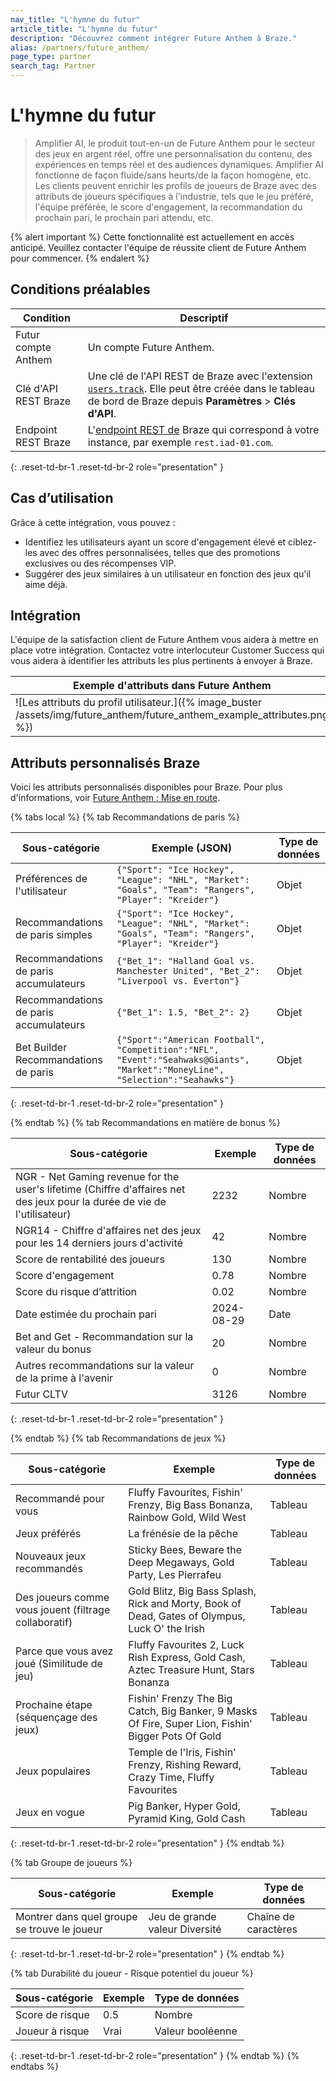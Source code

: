 ```yaml
---
nav_title: "L'hymne du futur"
article_title: "L'hymne du futur"
description: "Découvrez comment intégrer Future Anthem à Braze."
alias: /partners/future_anthem/
page_type: partner
search_tag: Partner
---
```


# L'hymne du futur

> Amplifier AI, le produit tout-en-un de Future Anthem pour le secteur des jeux en argent réel, offre une personnalisation du contenu, des expériences en temps réel et des audiences dynamiques. Amplifier AI fonctionne de façon fluide/sans heurts/de la façon homogène, etc. Les clients peuvent enrichir les profils de joueurs de Braze avec des attributs de joueurs spécifiques à l'industrie, tels que le jeu préféré, l'équipe préférée, le score d'engagement, la recommandation du prochain pari, le prochain pari attendu, etc.

{% alert important %}
Cette fonctionnalité est actuellement en accès anticipé. Veuillez contacter l'équipe de réussite client de Future Anthem pour commencer.
{% endalert %}

## Conditions préalables

| Condition              | Descriptif                                            |
|--------------------------|--------------------------------------------------------|
| Futur compte Anthem    | Un compte Future Anthem. |
| Clé d'API REST Braze       | Une clé de l'API REST de Braze avec l'extension [`users.track`]({{site.baseurl}}/api/endpoints/user_data/post_user_track). Elle peut être créée dans le tableau de bord de Braze depuis **Paramètres** > **Clés d'API**. |
| Endpoint REST Braze      | L'[endpoint REST de](https://www.braze.com/docs/developer_guide/rest_api/basics/#endpoints) Braze qui correspond à votre instance, par exemple `rest.iad-01.com`. |
{: .reset-td-br-1 .reset-td-br-2 role="presentation" }

## Cas d’utilisation

Grâce à cette intégration, vous pouvez :

- Identifiez les utilisateurs ayant un score d'engagement élevé et ciblez-les avec des offres personnalisées, telles que des promotions exclusives ou des récompenses VIP.
- Suggérer des jeux similaires à un utilisateur en fonction des jeux qu'il aime déjà.

## Intégration

L'équipe de la satisfaction client de Future Anthem vous aidera à mettre en place votre intégration. Contactez votre interlocuteur Customer Success qui vous aidera à identifier les attributs les plus pertinents à envoyer à Braze.

|Exemple d'attributs dans Future Anthem|Exemples d'attributs en Braze|
|-----------------------------------|---------------------------|
|![Les attributs du profil utilisateur.]({% image_buster /assets/img/future_anthem/future_anthem_example_attributes.png %})|![L'attribut de l'objet.]({% image_buster /assets/img/future_anthem/braze_example_attributes.png %})|

## Attributs personnalisés Braze

Voici les attributs personnalisés disponibles pour Braze. Pour plus d'informations, voir [Future Anthem : Mise en route](https://knowledge.futureanthem.com/getting-started).

{% tabs local %}
{% tab Recommandations de paris %}

| Sous-catégorie | Exemple (JSON) | Type de données |
| ------- | ----------- |----------- |
| Préférences de l'utilisateur | `{"Sport": "Ice Hockey", "League": "NHL", "Market": "Goals", "Team": "Rangers", "Player": "Kreider"}`| Objet |
| Recommandations de paris simples | `{"Sport": "Ice Hockey", "League": "NHL", "Market": "Goals", "Team": "Rangers", "Player": "Kreider"}`| Objet |
| Recommandations de paris accumulateurs | `{"Bet_1": "Halland Goal vs. Manchester United", "Bet_2": "Liverpool vs. Everton"}`| Objet |
| Recommandations de paris accumulateurs | `{"Bet_1": 1.5, "Bet_2": 2}` | Objet |
| Bet Builder Recommandations de paris | `{"Sport":"American Football", "Competition":"NFL", "Event":"Seahwaks@Giants", "Market":"MoneyLine", "Selection":"Seahawks"}`| Objet |
{: .reset-td-br-1 .reset-td-br-2 role="presentation" }

{% endtab %}
{% tab Recommandations en matière de bonus %}

| Sous-catégorie | Exemple | Type de données |
| ------- | ----------- |----------- |
|NGR - Net Gaming revenue for the user's lifetime (Chiffre d'affaires net des jeux pour la durée de vie de l'utilisateur) | 2232| Nombre|
| NGR14 - Chiffre d'affaires net des jeux pour les 14 derniers jours d'activité | 42 | Nombre
| Score de rentabilité des joueurs| 130 | Nombre |
| Score d'engagement | 0.78 | Nombre |
| Score du risque d’attrition | 0.02 | Nombre |
| Date estimée du prochain pari | 2024-08-29 | Date |
| Bet and Get - Recommandation sur la valeur du bonus | 20 | Nombre |
| Autres recommandations sur la valeur de la prime à l'avenir | 0 | Nombre |
| Futur CLTV  | 3126 | Nombre |

{: .reset-td-br-1 .reset-td-br-2 role="presentation" }

{% endtab %}
{% tab Recommandations de jeux %}

| Sous-catégorie | Exemple | Type de données |
| ------- | ----------- |----------- |
| Recommandé pour vous | Fluffy Favourites, Fishin' Frenzy, Big Bass Bonanza, Rainbow Gold, Wild West| Tableau |
| Jeux préférés | La frénésie de la pêche | Tableau |
| Nouveaux jeux recommandés | Sticky Bees, Beware the Deep Megaways, Gold Party, Les Pierrafeu| Tableau |
| Des joueurs comme vous jouent (filtrage collaboratif) |Gold Blitz, Big Bass Splash, Rick and Morty, Book of Dead, Gates of Olympus, Luck O' the Irish | Tableau |
| Parce que vous avez joué (Similitude de jeu)|Fluffy Favourites 2, Luck Rish Express, Gold Cash, Aztec Treasure Hunt, Stars Bonanza | Tableau |
| Prochaine étape (séquençage des jeux) | Fishin' Frenzy The Big Catch, Big Banker, 9 Masks Of Fire, Super Lion, Fishin' Bigger Pots Of Gold | Tableau |
| Jeux populaires | Temple de l'Iris, Fishin' Frenzy, Rishing Reward, Crazy Time, Fluffy Favourites | Tableau |
| Jeux en vogue | Pig Banker, Hyper Gold, Pyramid King, Gold Cash | Tableau |

{: .reset-td-br-1 .reset-td-br-2 role="presentation" }
{% endtab %}

{% tab Groupe de joueurs %}

| Sous-catégorie | Exemple | Type de données |
| ------- | ----------- |----------- |
| Montrer dans quel groupe se trouve le joueur | Jeu de grande valeur Diversité| Chaîne de caractères |
{: .reset-td-br-1 .reset-td-br-2 role="presentation" }
{% endtab %}

{% tab Durabilité du joueur - Risque potentiel du joueur %}

| Sous-catégorie | Exemple | Type de données |
| ------- | ----------- |----------- |
| Score de risque | 0.5| Nombre |
| Joueur à risque | Vrai | Valeur booléenne |
{: .reset-td-br-1 .reset-td-br-2 role="presentation" }
{% endtab %}
{% endtabs %}
